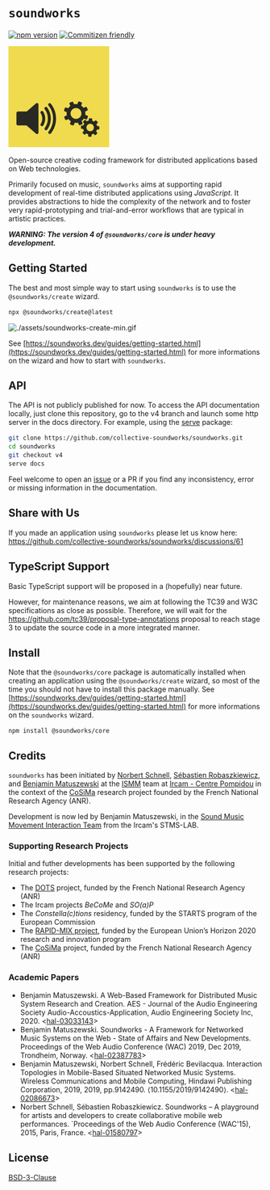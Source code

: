 # `soundworks`

[![npm version](https://badge.fury.io/js/@soundworks%2Fcore.svg)](https://badge.fury.io/js/@soundworks%2Fcore)
[![Commitizen friendly](https://img.shields.io/badge/commitizen-friendly-brightgreen.svg)](http://commitizen.github.io/cz-cli/)

![soundworks-logo](./assets/logo-200x200.png)

Open-source creative coding framework for distributed applications based on Web technologies.

Primarily focused on music, `soundworks` aims at supporting rapid development of real-time distributed applications using _JavaScript_. It provides abstractions to hide the complexity of the network and to foster very rapid-prototyping and trial-and-error workflows that are typical in artistic practices.

*__WARNING: The version 4 of `@soundworks/core` is under heavy development.__*

## Getting Started

The best and most simple way to start using `soundworks` is to use the `@soundworks/create` wizard. 

```sh
npx @soundworks/create@latest
```

![./assets/soundworks-create-min.gif](./assets/soundworks-create-min.gif)

See [https://soundworks.dev/guides/getting-started.html](https://soundworks.dev/guides/getting-started.html) for more informations on the wizard and how to start with `soundworks`.

<!--
## Documentation

- Guides and Tutorials: [https://soundworks.dev](https://soundworks.dev)
- API: [https://soundworks.dev/api](https://soundworks.dev/api)
-->

## API

The API is not publicly published for now. To access the API documentation locally, just clone this repository, go to the v4 branch and launch some http server in the docs directory. For example, using the [serve](https://www.npmjs.com/package/serve) package:

```sh
git clone https://github.com/collective-soundworks/soundworks.git
cd soundworks
git checkout v4
serve docs
```

Feel welcome to open an [issue](https://github.com/collective-soundworks/soundworks/issues) or a PR if you find any inconsistency, error or missing information in the documentation.

## Share with Us

If you made an application using `soundworks` please let us know here: https://github.com/collective-soundworks/soundworks/discussions/61

## TypeScript Support

Basic TypeScript support will be proposed in a (hopefully) near future. 

However, for maintenance reasons, we aim at following the TC39 and W3C specifications as close as possible. Therefore, we will wait for the https://github.com/tc39/proposal-type-annotations proposal to reach stage 3 to update the source code in a more integrated manner.

## Install

Note that the `@soundworks/core` package is automatically installed when creating an application using the `@soundworks/create` wizard, so most of the time you should not have to install this package manually. See [https://soundworks.dev/guides/getting-started.html](https://soundworks.dev/guides/getting-started.html) for more informations on the `soundworks` wizard.

```
npm install @soundworks/core
```

## Credits

`soundworks` has been initiated by [Norbert Schnell](https://github.com/NorbertSchnell), [Sébastien Robaszkiewicz](https://github.com/i-Robi), and [Benjamin Matuszewski](https://github.com/b-ma) at the [ISMM](http://ismm.ircam.fr/) team at [Ircam - Centre Pompidou](http://www.ircam.fr/) in the context of the [CoSiMa](http://cosima.ircam.fr/) research project founded by the French National Research Agency (ANR).

Development is now led by Benjamin Matuszewski, in the [Sound Music Movement Interaction Team](https://www.stms-lab.fr/team/interaction-son-musique-mouvement/) from the Ircam's STMS-LAB.

### Supporting Research Projects

Initial and futher developments has been supported by the following research projects:

- The [DOTS](http://dots.ircam.fr/) project, funded by the French National Research Agency (ANR)
- The Ircam projects _BeCoMe_ and _SO(a)P_
- The _Constella(c)tions_ residency, funded by the STARTS program of the European Commission
- The [RAPID-MIX project](http://rapidmix.goldsmithsdigital.com/), funded by the European Union’s Horizon 2020 research and innovation program
- The [CoSiMa](http://cosima.ircam.fr/) project, funded by the French National Research Agency (ANR)

### Academic Papers

- Benjamin Matuszewski. A Web-Based Framework for Distributed Music System Research and Creation. AES - Journal of the Audio Engineering Society Audio-Accoustics-Application, Audio Engineering Society Inc, 2020. <[hal-03033143](https://hal.archives-ouvertes.fr/hal-03033143)>
- Benjamin Matuszewski. Soundworks - A Framework for Networked Music Systems on the Web - State of Affairs and New Developments. Proceedings of the Web Audio Conference (WAC) 2019, Dec 2019, Trondheim, Norway. <[hal-02387783](https://hal.archives-ouvertes.fr/hal-02387783)>
- Benjamin Matuszewski, Norbert Schnell, Frédéric Bevilacqua. Interaction Topologies in Mobile-Based Situated Networked Music Systems. Wireless Communications and Mobile Computing, Hindawi Publishing Corporation, 2019, 2019, pp.9142490. ⟨10.1155/2019/9142490⟩. <[hal-02086673](https://hal.archives-ouvertes.fr/hal-02086673)>
- Norbert Schnell, Sébastien Robaszkiewicz. Soundworks – A playground for artists and developers to create collaborative mobile web performances. `Proceedings of the Web Audio Conference (WAC'15), 2015, Paris, France. <[hal-01580797](https://hal.archives-ouvertes.fr/hal-01580797)>

## License

[BSD-3-Clause](https://github.com/collective-soundworks/soundworks/blob/master/LICENSE)

